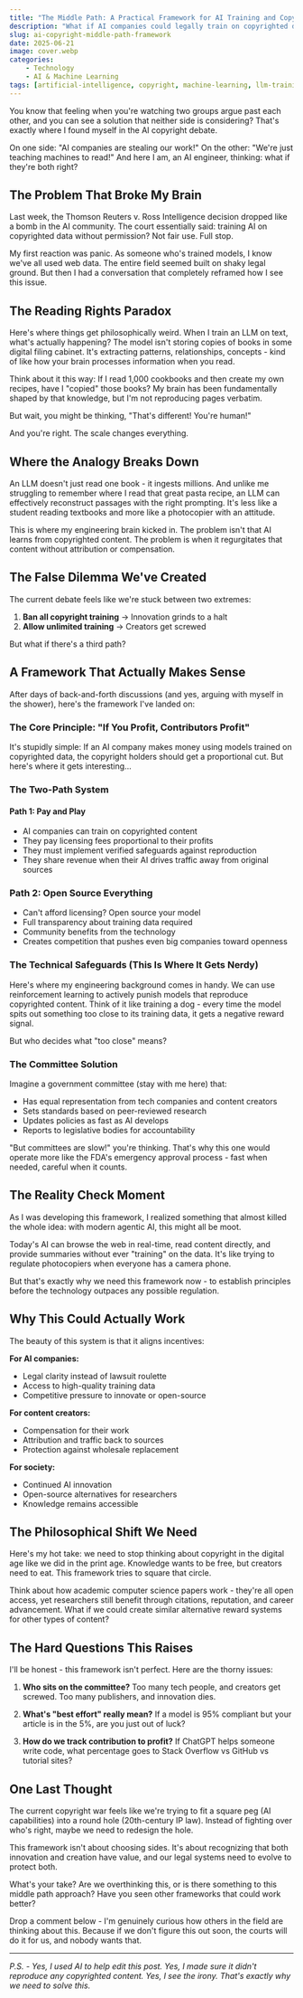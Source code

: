 ```yaml
---
title: "The Middle Path: A Practical Framework for AI Training and Copyright"
description: "What if AI companies could legally train on copyrighted data while creators still got paid? Here's a framework that might actually work for both sides."
slug: ai-copyright-middle-path-framework
date: 2025-06-21
image: cover.webp
categories:
    - Technology
    - AI & Machine Learning
tags: [artificial-intelligence, copyright, machine-learning, llm-training, fair-use, open-source, ai-regulation, intellectual-property, tech-policy, ai-ethics, thomson-reuters, generative-ai, reinforcement-learning, licensing, ai-governance, content-creators, ai-companies, legal-framework, innovation-policy, digital-rights]
---
```


You know that feeling when you're watching two groups argue past each other, and you can see a solution that neither side is considering? That's exactly where I found myself in the AI copyright debate.

On one side: "AI companies are stealing our work!" On the other: "We're just teaching machines to read!" And here I am, an AI engineer, thinking: what if they're both right?

## The Problem That Broke My Brain

Last week, the Thomson Reuters v. Ross Intelligence decision dropped like a bomb in the AI community. The court essentially said: training AI on copyrighted data without permission? Not fair use. Full stop.

My first reaction was panic. As someone who's trained models, I know we've all used web data. The entire field seemed built on shaky legal ground. But then I had a conversation that completely reframed how I see this issue.

## The Reading Rights Paradox

Here's where things get philosophically weird. When I train an LLM on text, what's actually happening? The model isn't storing copies of books in some digital filing cabinet. It's extracting patterns, relationships, concepts - kind of like how your brain processes information when you read.

Think about it this way: If I read 1,000 cookbooks and then create my own recipes, have I "copied" those books? My brain has been fundamentally shaped by that knowledge, but I'm not reproducing pages verbatim.

But wait, you might be thinking, "That's different! You're human!"

And you're right. The scale changes everything.

## Where the Analogy Breaks Down

An LLM doesn't just read one book - it ingests millions. And unlike me struggling to remember where I read that great pasta recipe, an LLM can effectively reconstruct passages with the right prompting. It's less like a student reading textbooks and more like a photocopier with an attitude.

This is where my engineering brain kicked in. The problem isn't that AI learns from copyrighted content. The problem is when it regurgitates that content without attribution or compensation.

## The False Dilemma We've Created

The current debate feels like we're stuck between two extremes:

1. **Ban all copyright training** → Innovation grinds to a halt
2. **Allow unlimited training** → Creators get screwed

But what if there's a third path?

## A Framework That Actually Makes Sense

After days of back-and-forth discussions (and yes, arguing with myself in the shower), here's the framework I've landed on:

### The Core Principle: "If You Profit, Contributors Profit"

It's stupidly simple: If an AI company makes money using models trained on copyrighted data, the copyright holders should get a proportional cut. But here's where it gets interesting...

### The Two-Path System

#### Path 1: Pay and Play

- AI companies can train on copyrighted content
- They pay licensing fees proportional to their profits
- They must implement verified safeguards against reproduction
- They share revenue when their AI drives traffic away from original sources

### Path 2: Open Source Everything

- Can't afford licensing? Open source your model
- Full transparency about training data required
- Community benefits from the technology
- Creates competition that pushes even big companies toward openness

### The Technical Safeguards (This Is Where It Gets Nerdy)

Here's where my engineering background comes in handy. We can use reinforcement learning to actively punish models that reproduce copyrighted content. Think of it like training a dog - every time the model spits out something too close to its training data, it gets a negative reward signal.

But who decides what "too close" means?

### The Committee Solution

Imagine a government committee (stay with me here) that:

- Has equal representation from tech companies and content creators
- Sets standards based on peer-reviewed research
- Updates policies as fast as AI develops
- Reports to legislative bodies for accountability

"But committees are slow!" you're thinking. That's why this one would operate more like the FDA's emergency approval process - fast when needed, careful when it counts.

## The Reality Check Moment

As I was developing this framework, I realized something that almost killed the whole idea: with modern agentic AI, this might all be moot.

Today's AI can browse the web in real-time, read content directly, and provide summaries without ever "training" on the data. It's like trying to regulate photocopiers when everyone has a camera phone.

But that's exactly why we need this framework now - to establish principles before the technology outpaces any possible regulation.

## Why This Could Actually Work

The beauty of this system is that it aligns incentives:

**For AI companies:**

- Legal clarity instead of lawsuit roulette
- Access to high-quality training data
- Competitive pressure to innovate or open-source

**For content creators:**

- Compensation for their work
- Attribution and traffic back to sources
- Protection against wholesale replacement

**For society:**

- Continued AI innovation
- Open-source alternatives for researchers
- Knowledge remains accessible

## The Philosophical Shift We Need

Here's my hot take: we need to stop thinking about copyright in the digital age like we did in the print age. Knowledge wants to be free, but creators need to eat. This framework tries to square that circle.

Think about how academic computer science papers work - they're all open access, yet researchers still benefit through citations, reputation, and career advancement. What if we could create similar alternative reward systems for other types of content?

## The Hard Questions This Raises

I'll be honest - this framework isn't perfect. Here are the thorny issues:

1. **Who sits on the committee?** Too many tech people, and creators get screwed. Too many publishers, and innovation dies.

2. **What's "best effort" really mean?** If a model is 95% compliant but your article is in the 5%, are you just out of luck?

3. **How do we track contribution to profit?** If ChatGPT helps someone write code, what percentage goes to Stack Overflow vs GitHub vs tutorial sites?

## One Last Thought

The current copyright war feels like we're trying to fit a square peg (AI capabilities) into a round hole (20th-century IP law). Instead of fighting over who's right, maybe we need to redesign the hole.

This framework isn't about choosing sides. It's about recognizing that both innovation and creation have value, and our legal systems need to evolve to protect both.

What's your take? Are we overthinking this, or is there something to this middle path approach? Have you seen other frameworks that could work better?

Drop a comment below - I'm genuinely curious how others in the field are thinking about this. Because if we don't figure this out soon, the courts will do it for us, and nobody wants that.

---

*P.S. - Yes, I used AI to help edit this post. Yes, I made sure it didn't reproduce any copyrighted content. Yes, I see the irony. That's exactly why we need to solve this.*
